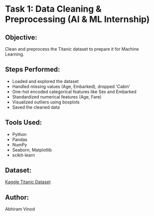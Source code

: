 
# Task 1: Data Cleaning & Preprocessing (AI & ML Internship)

## Objective:
Clean and preprocess the Titanic dataset to prepare it for Machine Learning.

## Steps Performed:
- Loaded and explored the dataset
- Handled missing values (Age, Embarked), dropped 'Cabin'
- One-hot encoded categorical features like Sex and Embarked
- Standardized numerical features (Age, Fare)
- Visualized outliers using boxplots
- Saved the cleaned data

## Tools Used:
- Python
- Pandas
- NumPy
- Seaborn, Matplotlib
- scikit-learn

## Dataset:
[Kaggle Titanic Dataset](https://www.kaggle.com/datasets/yasserh/titanic-dataset)

## Author:
Abhiram Vinod
